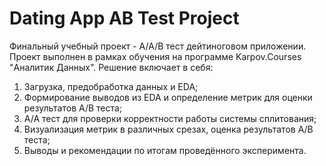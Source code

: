 # Dating App AB Test Project
Финальный учебный проект - A/A/B тест дейтиноговом приложении. Проект выполнен в рамках обучения на программе Karpov.Courses "Аналитик Данных".
Решение включает в себя:

1. Загрузка, предобработка данных и EDA;
2. Формирование выводов из EDA и определение метрик для оценки результатов A/B теста;
3. A/A тест для проверки корректности работы системы сплитования;
4. Визуализация метрик в различных срезах, оценка результатов A/B теста;
5. Выводы и рекомендации по итогам проведённого эксперимента.

